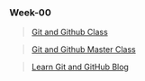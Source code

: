 ### Week-00

> [Git and Github Class](https://app.eraser.io/workspace/06oTmTiO17QjeuTDkp7O)

> [Git and Github Master Class](https://app.eraser.io/workspace/Mb1uSbRhDKsd53ne0NX9)

> [Learn Git and GitHub Blog](https://ixraj.hashnode.dev/learn-git-github)